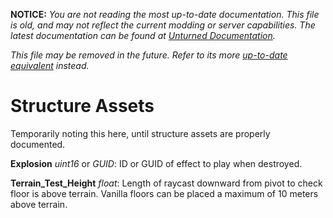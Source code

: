 **NOTICE:** *You are not reading the most up-to-date documentation. This file is old, and may not reflect the current modding or server capabilities. The latest documentation can be found at [Unturned Documentation](https://docs.smartlydressedgames.com/).*

*This file may be removed in the future. Refer to its more [up-to-date equivalent](https://docs.smartlydressedgames.com/en/stable/assets/item-asset/structure-asset.html) instead.*

Structure Assets
================

Temporarily noting this here, until structure assets are properly documented.

**Explosion** *uint16* or *GUID*: ID or GUID of effect to play when destroyed.

**Terrain_Test_Height** *float*: Length of raycast downward from pivot to check floor is above terrain. Vanilla floors can be placed a maximum of 10 meters above terrain.
